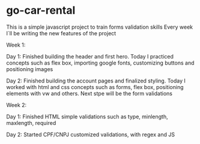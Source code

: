 # go-car-rental


This is a simple javascript project to train forms validation skills
Every week I´ll be writing the new features of the project

Week 1:

Day 1:
    Finished building the header and first hero. Today I practiced concepts such as flex box, importing google fonts, customizing buttons and positioning images

Day 2:
    Finished building the account pages and finalized styling. Today I worked with html and css concepts such as forms, flex box, positioning elements with vw
and others. Next stpe will be the form validations

Week 2:

Day 1: 
    Finished HTML simple validations such as type, minlength, maxlength, required

Day 2:
    Started CPF/CNPJ customized validations, with regex and JS